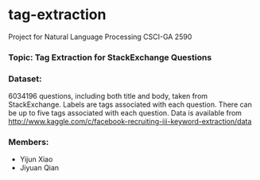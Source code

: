 # tag-extraction

Project for Natural Language Processing CSCI-GA 2590 

### Topic: Tag Extraction for StackExchange Questions

### Dataset:

6034196 questions, including both title and body, taken from
StackExchange. Labels are tags associated with each question. There
can be up to five tags associated with each question. Data is available
from
http://www.kaggle.com/c/facebook-recruiting-iii-keyword-extraction/data

### Members:

- Yijun Xiao
- Jiyuan Qian
